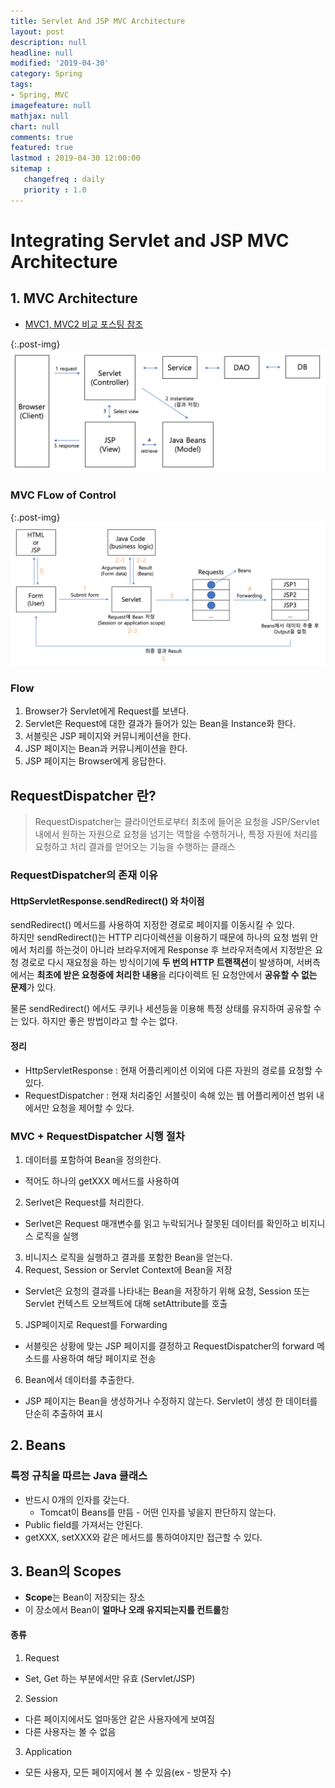 ```yaml
---
title: Servlet And JSP MVC Architecture
layout: post
description: null
headline: null
modified: '2019-04-30'
category: Spring
tags:
- Spring, MVC
imagefeature: null
mathjax: null
chart: null
comments: true
featured: true
lastmod : 2019-04-30 12:00:00
sitemap :  
   changefreq : daily
   priority : 1.0
---
```


# Integrating Servlet and JSP MVC Architecture
  
## 1. MVC Architecture
  
- <a href="https://seongmun-hong.github.io/spring/MVC1-MVC2">MVC1, MVC2 비교 포스팅 참조</a>  
  
{:.post-img}
![MVC2](/images/post/mvc2.png) 
  
### MVC FLow of Control  
  
{:.post-img}
![MVCFlowOfControl](/images/post/mvc_flow_of_control.png) 
  

### Flow  
  
1. Browser가 Servlet에게 Request를 보낸다.  
2. Servlet은  Request에 대한 결과가 들어가 있는 Bean을 Instance화 한다.  
3. 서블릿은 JSP 페이지와 커뮤니케이션을 한다.  
4. JSP 페이지는 Bean과 커뮤니케이션을 한다.  
5. JSP 페이지는 Browser에게 응답한다.  
    
  
## RequestDispatcher 란?
  
> RequestDispatcher는 클라이언트로부터 최초에 들어온 요청을 JSP/Servlet 내에서 원하는 자원으로 요청을 넘기는 역할을 수행하거나, 특정 자원에 처리를 요청하고 처리 결과를 얻어오는 기능을 수행하는 클래스
  
### RequestDispatcher의 존재 이유 
  
#### HttpServletResponse.sendRedirect() 와 차이점
  
sendRedirect() 메서드를 사용하여 지정한 경로로 페이지를 이동시킬 수 있다.  
하지만 sendRedirect()는 HTTP 리다이렉션을 이용하기 때문에 하나의 요청 범위 안에서 처리를 하는것이 아니라 브라우저에게 Response 후 브라우저측에서 지정받은 요청 경로로 다시 재요청을 하는 방식이기에 **두 번의 HTTP 트랜잭션**이 발생하며, 서버측에서는 **최초에 받은 요청중에 처리한 내용**을 리다이렉트 된 요청안에서 **공유할 수 없는 문제**가 있다.  
  
물론 sendRedirect() 에서도 쿠키나 세션등을 이용해 특정 상태를 유지하여 공유할 수는 있다.
하지만 좋은 방법이라고 할 수는 없다.
  
  
#### 정리
- HttpServletResponse : 현재 어플리케이션 이외에 다른 자원의 경로를 요청할 수 있다.
- RequestDispatcher : 현재 처리중인 서블릿이 속해 있는 웹 어플리케이션 범위 내에서만 요청을 제어할 수 있다.
  

### MVC + RequestDispatcher 시행 절차
  
1. 데이터를 포함하여 Bean을 정의한다.  
  - 적어도 하나의 getXXX 메서드를 사용하여  
2. Serlvet은 Request를 처리한다.  
  - Serlvet은 Request 매개변수를 읽고 누락되거나 잘못된 데이터를 확인하고 비지니스 로직을 실행  
3. 비니지스 로직을 실행하고 결과를 포함한 Bean을 얻는다.  
4. Request, Session or Servlet Context에 Bean을 저장  
  - Servlet은 요청의 결과를 나타내는 Bean을 저장하기 위해 요청, Session 또는 Servlet 컨텍스트 오브젝트에 대해 setAttribute를 호출  
5. JSP페이지로 Request를 Forwarding  
  - 서블릿은 상황에 맞는 JSP 페이지를 결정하고 RequestDispatcher의 forward 메소드를 사용하여 해당 페이지로 전송  
6. Bean에서 데이터를 추출한다.  
  - JSP 페이지는 Bean을 생성하거나 수정하지 않는다. Servlet이 생성 한 데이터를 단순히 추출하여 표시  
  
  
## 2. Beans  
  
### 특정 규칙을 따르는 Java 클래스  
  
- 반드시 0개의 인자를 갖는다.
  - Tomcat이 Beans를 만듬 - 어떤 인자를 넣을지 판단하지 않는다.
- Public field를 가져서는 안된다.
- getXXX, setXXX와 같은 메서드를 통하여야지만 접근할 수 있다.

## 3. Bean의 Scopes  
  
- **Scope**는 Bean이 저장되는 장소
- 이 장소에서 Bean이 **얼마나 오래 유지되는지를 컨트롤**함

#### 종류

1. Request  
  - Set, Get 하는 부분에서만 유효 (Servlet/JSP)
  
2. Session  
  - 다른 페이지에서도 얼마동안 같은 사용자에게 보여짐  
  - 다른 사용자는 볼 수 없음  
  
3. Application
  - 모든 사용자, 모든 페이지에서 볼 수 있음(ex - 방문자 수)
 